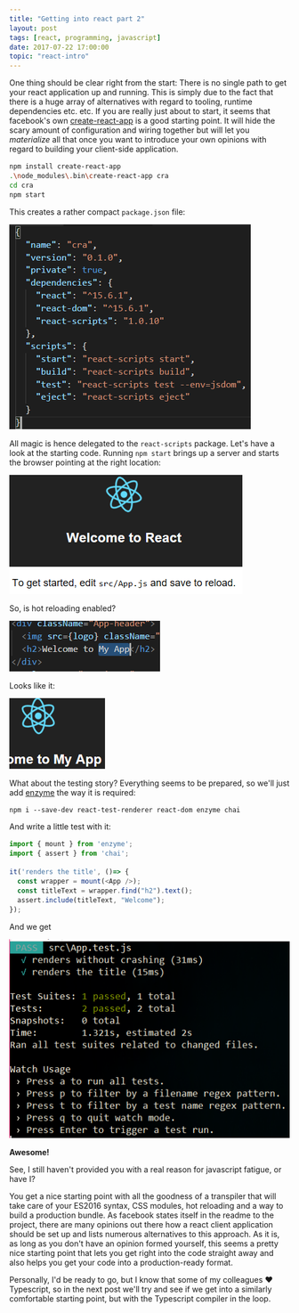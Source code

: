 ```yaml
---
title: "Getting into react part 2"
layout: post
tags: [react, programming, javascript]
date: 2017-07-22 17:00:00
topic: "react-intro"
---
```


<TopicToc topicId="react-intro" header="Getting into react" />

One thing should be clear right from the start: There is no single path to get your react application up and running. This is simply due to the fact that there is a huge array of alternatives with regard to tooling, runtime dependencies etc. etc.
If you are really just about to start, it seems that facebook's own [create-react-app][1] is a good starting point. It will hide the scary amount of configuration and wiring together but will let you _materialize_ all that once you want to introduce your own opinions with regard to building your client-side application.

```bash
npm install create-react-app
.\node_modules\.bin\create-react-app cra
cd cra
npm start
```

This creates a rather compact `package.json` file:

![package json](/assets/create-react-app-package.json.png)

All magic is hence delegated to the `react-scripts` package. Let's have a look at the starting code. Running `npm start` brings up a server
and starts the browser pointing at the right location:

![start page](/assets/create-react-app-start.png)

So, is hot reloading enabled?

![package json](/assets/cra-edit.png)

Looks like it:

![package json](/assets/cra-edit2.png)

What about the testing story? Everything seems to be prepared, so we'll just add [enzyme][2] the way it is required:

```
npm i --save-dev react-test-renderer react-dom enzyme chai
```

And write a little test with it:

```js
import { mount } from 'enzyme';
import { assert } from 'chai';

it('renders the title', ()=> {
  const wrapper = mount(<App />);
  const titleText = wrapper.find("h2").text();
  assert.include(titleText, "Welcome");
});
```

And we get

![package json](/assets/cra-testing.png)

__Awesome!__

See, I still haven't provided you with a real reason for javascript fatigue, or have I?

You get a nice starting point with all the goodness of a transpiler that will take care of your ES2016 syntax, CSS modules, hot reloading and a way to build a production bundle. As facebook states itself in the readme to the project, there are many opinions out there how a react client application should be set up and lists numerous alternatives to this approach. As it is, as long as you don't have an opinion formed yourself, this seems a pretty nice starting point that lets you get right into the code straight away and also helps you get your code into a production-ready format.

Personally, I'd be ready to go, but I know that some of my colleagues ❤ Typescript, so in the next post we'll try and see if we get into a similarly comfortable starting point, but with the Typescript compiler in the loop.


[1]: https://github.com/facebookincubator/create-react-app
[2]: https://github.com/airbnb/enzyme